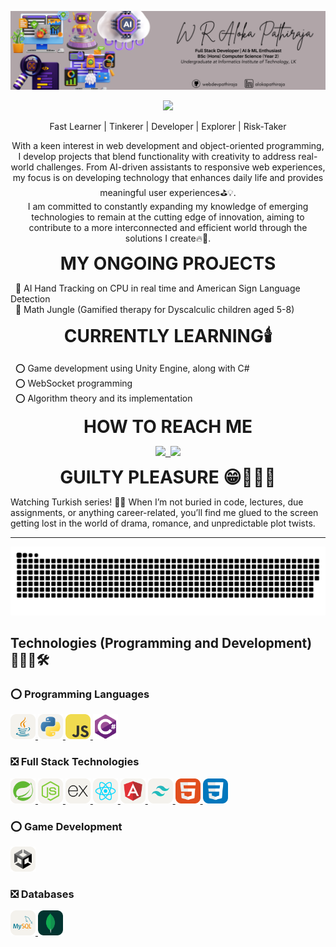 ![Profile Banner](https://github.com/webdevpathiraja/webdevpathiraja/blob/main/git%20banner.png)
<div align="center">
  <p align="center">
    <img src="https://readme-typing-svg.demolab.com?     font=Fira+Code&size=25&pause=800&color=F7F7F7&width=490&lines=Hello World,+I'm+Aloka+Pathiraja;Welcome+to+my+GitHub+Profile;I'm+a+Full+Stack+Developer;Also+an+AI+and+ML+Enthusiast!;+An+undergrad+student+at+IIT,+🇱🇰">
  </p>
    <p> Fast Learner | Tinkerer | Developer | Explorer | Risk-Taker </p>
  <p align="center">
    <p>With a keen interest in web development and object-oriented programming, I develop projects that blend functionality with creativity to address real-world challenges. From AI-driven assistants to responsive web experiences, my focus is on developing technology that enhances daily life and provides meaningful user experiences⛳💡. <br>
I am committed to constantly expanding my knowledge of emerging technologies to remain at the cutting edge of innovation, aiming to contribute to a more interconnected and efficient world through the solutions I create🔥💯.</p>
</p>
</div>

<p align="center"><strong><span style="font-size: 2em;">MY ONGOING PROJECTS</span></strong></p>

&nbsp;&nbsp;🔆 AI Hand Tracking on CPU in real time and American Sign Language Detection  
&nbsp;&nbsp;🔆 Math Jungle (Gamified therapy for Dyscalculic children aged 5-8)

<p align="center"><strong><span style="font-size: 2em;">CURRENTLY LEARNING🕯️</span></strong></p>

&nbsp;&nbsp;⭕ Game development using Unity Engine, along with C#  
&nbsp;&nbsp;⭕ WebSocket programming  
&nbsp;&nbsp;⭕ Algorithm theory and its implementation





<p align="center"><strong><span style="font-size: 2em;">HOW TO REACH ME</span></strong></p>
<div align="center">
  <kbd>
    <a href="mailto:alokapathiraja.03@gmail.com" target="_blank" title="Mail">
      <img src="https://img.shields.io/badge/-Mail-FFB200?style=for-the-badge" />
    </a>
    <a href="https://www.linkedin.com/in/alokapathiraja" target="_blank" title="LinkedIn">
      <img src="https://img.shields.io/badge/-LinkedIn-1F509A?style=for-the-badge&logo=Linkedin&logoColor=white" />
    </a>
  </kbd>
</div>

<p></p>

<p align="center"><strong><span style="font-size: 2em;">GUILTY PLEASURE 😁🤷🏽‍♀️</span></strong></p>  
<p>Watching Turkish series! 🫶🏻 When I’m not buried in code, lectures, due assignments, or anything career-related, you’ll find me glued to the screen getting lost in the world of drama, romance, and unpredictable plot twists.</p>



---

![GitHub Snake](https://github.com/webdevpathiraja/webdevpathiraja/blob/output/github-snake.svg)

## Technologies (Programming and Development) 👩🏼‍💻🛠️

### ⭕ Programming Languages
<p>
  <a href="https://www.java.com" target="_blank"> <img src="https://github.com/tandpfun/skill-icons/blob/main/icons/Java-Light.svg" alt="Java" width="40" height="40"/> </a>
  <a href="https://www.python.org" target="_blank"> <img src="https://github.com/tandpfun/skill-icons/blob/main/icons/Python-Light.svg" alt="Python" width="40" height="40"/> </a>
  <a href="https://developer.mozilla.org/en-US/docs/Web/JavaScript" target="_blank"> <img src="https://github.com/tandpfun/skill-icons/blob/main/icons/JavaScript.svg" alt="JavaScript" width="40" height="40"/> </a>
  <a href="https://learn.microsoft.com/en-us/dotnet/csharp/" target="_blank"> <img src="https://raw.githubusercontent.com/devicons/devicon/master/icons/csharp/csharp-original.svg" alt="C#" width="40" height="40"/> </a>
</p>

### ❎ Full Stack Technologies
<p>
  <a href="https://spring.io" target="_blank"> <img src="https://github.com/tandpfun/skill-icons/blob/main/icons/Spring-Light.svg" alt="Spring" width="40" height="40"/> </a>
  <a href="https://nodejs.org" target="_blank"> <img src="https://github.com/tandpfun/skill-icons/blob/main/icons/NodeJS-Light.svg" alt="Node.js" width="40" height="40"/> </a>
  <a href="https://expressjs.com" target="_blank"> <img src="https://github.com/tandpfun/skill-icons/blob/main/icons/ExpressJS-Light.svg" alt="Express.js" width="40" height="40"/> </a>
  <a href="https://react.dev" target="_blank"> <img src="https://github.com/tandpfun/skill-icons/blob/main/icons/React-Light.svg" alt="React" width="40" height="40"/> </a>
  <a href="https://angular.io" target="_blank"> <img src="https://github.com/tandpfun/skill-icons/blob/main/icons/Angular-Light.svg" alt="Angular" width="40" height="40"/> </a>
  <a href="https://tailwindcss.com" target="_blank"> <img src="https://github.com/tandpfun/skill-icons/blob/main/icons/TailwindCSS-Light.svg" alt="Tailwind CSS" width="40" height="40"/> </a>
  <a href="https://developer.mozilla.org/en-US/docs/Web/HTML" target="_blank"> <img src="https://github.com/tandpfun/skill-icons/blob/main/icons/HTML.svg" alt="HTML5" width="40" height="40"/> </a>
  <a href="https://developer.mozilla.org/en-US/docs/Web/CSS" target="_blank"> <img src="https://github.com/tandpfun/skill-icons/blob/main/icons/CSS.svg" alt="CSS3" width="40" height="40"/> </a>
</p>

### ⭕ Game Development
<p>
  <a href="https://unity.com" target="_blank"> <img src="https://github.com/tandpfun/skill-icons/blob/main/icons/Unity-Light.svg" alt="Unity" width="40" height="40"/> </a>
</p>

### ❎ Databases
<p>
  <a href="https://www.mysql.com" target="_blank"> <img src="https://github.com/tandpfun/skill-icons/blob/main/icons/MySQL-Light.svg" alt="MySQL" width="40" height="40"/> </a>
  <a href="https://www.mongodb.com" target="_blank"> <img src="https://github.com/tandpfun/skill-icons/blob/main/icons/MongoDB.svg" alt="MongoDB" width="40" height="40"/> </a>
</p>

